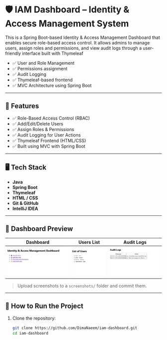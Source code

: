 # 🛡️ IAM Dashboard – Identity & Access Management System

This is a Spring Boot-based Identity & Access Management Dashboard that enables secure role-based access control. It allows admins to manage users, assign roles and permissions, and view audit logs through a user-friendly interface built with Thymeleaf
- ✅ User and Role Management
- ✅ Permissions assignment
- ✅ Audit Logging
- ✅ Thymeleaf-based frontend
- ✅ MVC Architecture using Spring Boot

---

## 🚀 Features

- ✅ Role-Based Access Control (RBAC)
- ✅ Add/Edit/Delete Users
- ✅ Assign Roles & Permissions
- ✅ Audit Logging for User Actions
- ✅ Thymeleaf Frontend (HTML/CSS)
- ✅ Built using MVC with Spring Boot

---

## 🖥️ Tech Stack

- **Java**
- **Spring Boot**
- **Thymeleaf**
- **HTML / CSS**
- **Git & GitHub**
- **IntelliJ IDEA**

---

## 📸 Dashboard Preview

| Dashboard                                             | Users List                                    | Audit Logs                                        |
|-------------------------------------------------------|-----------------------------------------------|---------------------------------------------------|
| ![Dashboard](iam-dashboard/screenshots/dashboard.png) | ![Users](iam-dashboard/screenshots/users.png) | ![Logs](iam-dashboard/screenshots/audit-logs.png) |

> Upload screenshots to a `screenshots/` folder and commit them.

---

## 🔧 How to Run the Project

1. Clone the repository:
   ```bash
   git clone https://github.com/DimaNaeem/iam-dashboard.git
   cd iam-dashboard
